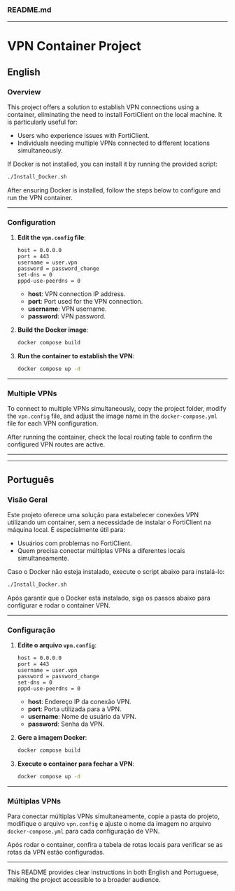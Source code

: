 ### README.md

---

# VPN Container Project

## English

### Overview
This project offers a solution to establish VPN connections using a container, eliminating the need to install FortiClient on the local machine. It is particularly useful for:
- Users who experience issues with FortiClient.
- Individuals needing multiple VPNs connected to different locations simultaneously.

If Docker is not installed, you can install it by running the provided script:  
```bash
./Install_Docker.sh
```

After ensuring Docker is installed, follow the steps below to configure and run the VPN container.

---

### Configuration

1. **Edit the `vpn.config` file**:
    ```plaintext
    host = 0.0.0.0
    port = 443
    username = user.vpn
    password = password_change
    set-dns = 0
    pppd-use-peerdns = 0
    ```

    - **host**: VPN connection IP address.
    - **port**: Port used for the VPN connection.
    - **username**: VPN username.
    - **password**: VPN password.

2. **Build the Docker image**:
   ```bash
   docker compose build
   ```

3. **Run the container to establish the VPN**:
   ```bash
   docker compose up -d
   ```

---

### Multiple VPNs

To connect to multiple VPNs simultaneously, copy the project folder, modify the `vpn.config` file, and adjust the image name in the `docker-compose.yml` file for each VPN configuration.

After running the container, check the local routing table to confirm the configured VPN routes are active.

---

---

## Português

### Visão Geral
Este projeto oferece uma solução para estabelecer conexões VPN utilizando um container, sem a necessidade de instalar o FortiClient na máquina local. É especialmente útil para:
- Usuários com problemas no FortiClient.
- Quem precisa conectar múltiplas VPNs a diferentes locais simultaneamente.

Caso o Docker não esteja instalado, execute o script abaixo para instalá-lo:  
```bash
./Install_Docker.sh
```

Após garantir que o Docker está instalado, siga os passos abaixo para configurar e rodar o container VPN.

---

### Configuração

1. **Edite o arquivo `vpn.config`**:
    ```plaintext
    host = 0.0.0.0
    port = 443
    username = user.vpn
    password = password_change
    set-dns = 0
    pppd-use-peerdns = 0
    ```

    - **host**: Endereço IP da conexão VPN.
    - **port**: Porta utilizada para a VPN.
    - **username**: Nome de usuário da VPN.
    - **password**: Senha da VPN.

2. **Gere a imagem Docker**:
   ```bash
   docker compose build
   ```

3. **Execute o container para fechar a VPN**:
   ```bash
   docker compose up -d
   ```

---

### Múltiplas VPNs

Para conectar múltiplas VPNs simultaneamente, copie a pasta do projeto, modifique o arquivo `vpn.config` e ajuste o nome da imagem no arquivo `docker-compose.yml` para cada configuração de VPN.

Após rodar o container, confira a tabela de rotas locais para verificar se as rotas da VPN estão configuradas.

---

This README provides clear instructions in both English and Portuguese, making the project accessible to a broader audience.